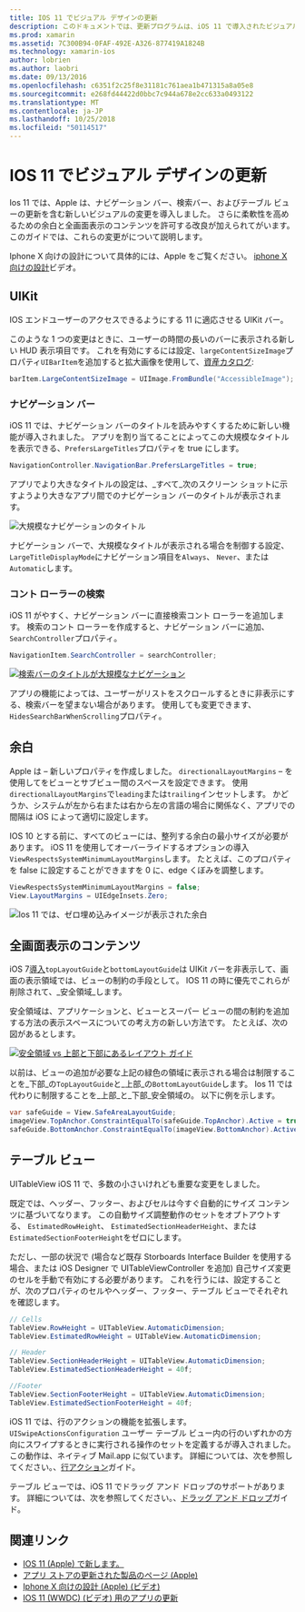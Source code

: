 ```yaml
---
title: IOS 11 でビジュアル デザインの更新
description: このドキュメントでは、更新プログラムは、iOS 11 で導入されたビジュアル デザインについて説明します。 これには、ナビゲーション バー、コント ローラーの検索、余白、全画面表示のコンテンツ、およびテーブル ビューへの変更について説明します。
ms.prod: xamarin
ms.assetid: 7C300B94-0FAF-492E-A326-877419A1824B
ms.technology: xamarin-ios
author: lobrien
ms.author: laobri
ms.date: 09/13/2016
ms.openlocfilehash: c6351f2c25f8e31181c761aea1b471315a8a05e8
ms.sourcegitcommit: e268fd44422d0bbc7c944a678e2cc633a0493122
ms.translationtype: MT
ms.contentlocale: ja-JP
ms.lasthandoff: 10/25/2018
ms.locfileid: "50114517"
---
```

# <a name="visual-design-updates-in-ios-11"></a>IOS 11 でビジュアル デザインの更新

Ios 11 では、Apple は、ナビゲーション バー、検索バー、およびテーブル ビューの更新を含む新しいビジュアルの変更を導入しました。 さらに柔軟性を高めるための余白と全画面表示のコンテンツを許可する改良が加えられてがいます。 このガイドでは、これらの変更がについて説明します。 

Iphone X 向けの設計について具体的には、Apple をご覧ください。 [iphone X 向けの設計](https://developer.apple.com/videos/play/fall2017/801/)ビデオ。

## <a name="uikit"></a>UIKit

IOS エンドユーザーのアクセスできるようにする 11 に適応させる UIKit バー。

このような 1 つの変更はときに、ユーザーの時間の長いのバーに表示される新しい HUD 表示項目です。 これを有効にするには設定、`largeContentSizeImage`プロパティ`UIBarItem`を追加すると拡大画像を使用して、[資産カタログ](~/ios/app-fundamentals/images-icons/displaying-an-image.md):

```csharp
barItem.LargeContentSizeImage = UIImage.FromBundle("AccessibleImage");
```

### <a name="navigation-bar"></a>ナビゲーション バー
iOS 11 では、ナビゲーション バーのタイトルを読みやすくするために新しい機能が導入されました。 アプリを割り当てることによってこの大規模なタイトルを表示できる、`PrefersLargeTitles`プロパティを true にします。

```csharp
NavigationController.NavigationBar.PrefersLargeTitles = true;
```

アプリでより大きなタイトルの設定は、_すべて_次のスクリーン ショットに示すようより大きなアプリ間でのナビゲーション バーのタイトルが表示されます。

![大規模なナビゲーションのタイトル](visual-design-images/image7.png)

ナビゲーション バーで、大規模なタイトルが表示される場合を制御する設定、`LargeTitleDisplayMode`にナビゲーション項目を`Always`、 `Never`、または`Automatic`します。

### <a name="search-controller"></a>コント ローラーの検索

iOS 11 がやすく、ナビゲーション バーに直接検索コント ローラーを追加します。 検索のコント ローラーを作成すると、ナビゲーション バーに追加、`SearchController`プロパティ。

```csharp
NavigationItem.SearchController = searchController;
```

[![検索バーのタイトルが大規模なナビゲーション](visual-design-images/image8-sml.png)](visual-design-images/image8-sml.png#lightbox)

アプリの機能によっては、ユーザーがリストをスクロールするときに非表示にする、検索バーを望まない場合があります。 使用しても変更できます、`HidesSearchBarWhenScrolling`プロパティ。

## <a name="margins"></a>余白

Apple は – 新しいプロパティを作成しました。 `directionalLayoutMargins` – を使用してをビューとサブビュー間のスペースを設定できます。 使用`directionalLayoutMargins`で`leading`または`trailing`インセットします。 かどうか、システムが左から右または右から左の言語の場合に関係なく、アプリでの間隔は iOS によって適切に設定します。

IOS 10 とする前に、すべてのビューには、整列する余白の最小サイズが必要があります。 iOS 11 を使用してオーバーライドするオプションの導入`ViewRespectsSystemMinimumLayoutMargins`します。 たとえば、このプロパティを false に設定することができますを 0 に、edge くぼみを調整します。

```csharp
ViewRespectsSystemMinimumLayoutMargins = false;
View.LayoutMargins = UIEdgeInsets.Zero;
```
![Ios 11 では、ゼロ埋め込みイメージが表示された余白](visual-design-images/image9.png)

<a name="fullscreen" />

## <a name="full-screen-content"></a>全画面表示のコンテンツ

iOS 7[導入](~/ios/platform/introduction-to-ios7/ios7-ui.md#fullscreen)`topLayoutGuide`と`bottomLayoutGuide`は UIKit バーを非表示して、画面の表示領域では、ビューの制約の手段として。 IOS 11 の時に優先でこれらが削除されて、_安全領域_します。

安全領域は、アプリケーションと、ビューとスーパー ビューの間の制約を追加する方法の表示スペースについての考え方の新しい方法です。 たとえば、次の図があるとします。

[![安全領域 vs 上部と下部にあるレイアウト ガイド](visual-design-images/image10-sml.png)](visual-design-images/image10.png#lightbox)

以前は、ビューの追加が必要な上記の緑色の領域に表示される場合は制限することを_下部_の`TopLayoutGuide`と_上部_の`BottomLayoutGuide`します。 Ios 11 では代わりに制限することを_上部_と_下部_安全領域の。 以下に例を示します。

```csharp
var safeGuide = View.SafeAreaLayoutGuide;
imageView.TopAnchor.ConstraintEqualTo(safeGuide.TopAnchor).Active = true;
safeGuide.BottomAnchor.ConstraintEqualTo(imageView.BottomAnchor).Active = true;
```

## <a name="table-view"></a>テーブル ビュー

UITableView iOS 11 で、多数の小さいけれども重要な変更をしました。

既定では、ヘッダー、フッター、およびセルは今すぐ自動的にサイズ コンテンツに基づいてなります。 この自動サイズ調整動作のセットをオプトアウトする、 `EstimatedRowHeight`、 `EstimatedSectionHeaderHeight`、または`EstimatedSectionFooterHeight`をゼロにします。

ただし、一部の状況で (場合など既存 Storboards Interface Builder を使用する場合、または iOS Designer で UITableViewController を追加) 自己サイズ変更のセルを手動で有効にする必要があります。 これを行うには、設定することが、次のプロパティのセルやヘッダー、フッター、テーブル ビューでそれぞれを確認します。

```csharp
// Cells
TableView.RowHeight = UITableView.AutomaticDimension;
TableView.EstimatedRowHeight = UITableView.AutomaticDimension;

// Header
TableView.SectionHeaderHeight = UITableView.AutomaticDimension;
TableView.EstimatedSectionHeaderHeight = 40f;

//Footer
TableView.SectionFooterHeight = UITableView.AutomaticDimension;
TableView.EstimatedSectionFooterHeight = 40f;

```

iOS 11 では、行のアクションの機能を拡張します。 `UISwipeActionsConfiguration` ユーザー テーブル ビュー内の行のいずれかの方向にスワイプするときに実行される操作のセットを定義するが導入されました。 この動作は、ネイティブ Mail.app に似ています。 詳細については、次を参照してください。、[行アクション](~/ios/user-interface/controls/tables/row-action.md)ガイド。

テーブル ビューでは、iOS 11 でドラッグ アンド ドロップのサポートがあります。 詳細については、次を参照してください。、[ドラッグ アンド ドロップ](~/ios/platform/introduction-to-ios11/drag-and-drop.md#uitableview)ガイド。


## <a name="related-links"></a>関連リンク

- [IOS 11 (Apple) で新します。](https://developer.apple.com/ios/)
- [アプリ ストアの更新された製品のページ (Apple)](https://developer.apple.com/app-store/product-page/)
- [Iphone X 向けの設計 (Apple) (ビデオ)](https://developer.apple.com/videos/play/fall2017/801/)
- [IOS 11 (WWDC) (ビデオ) 用のアプリの更新](https://developer.apple.com/videos/play/wwdc2017/204/)

